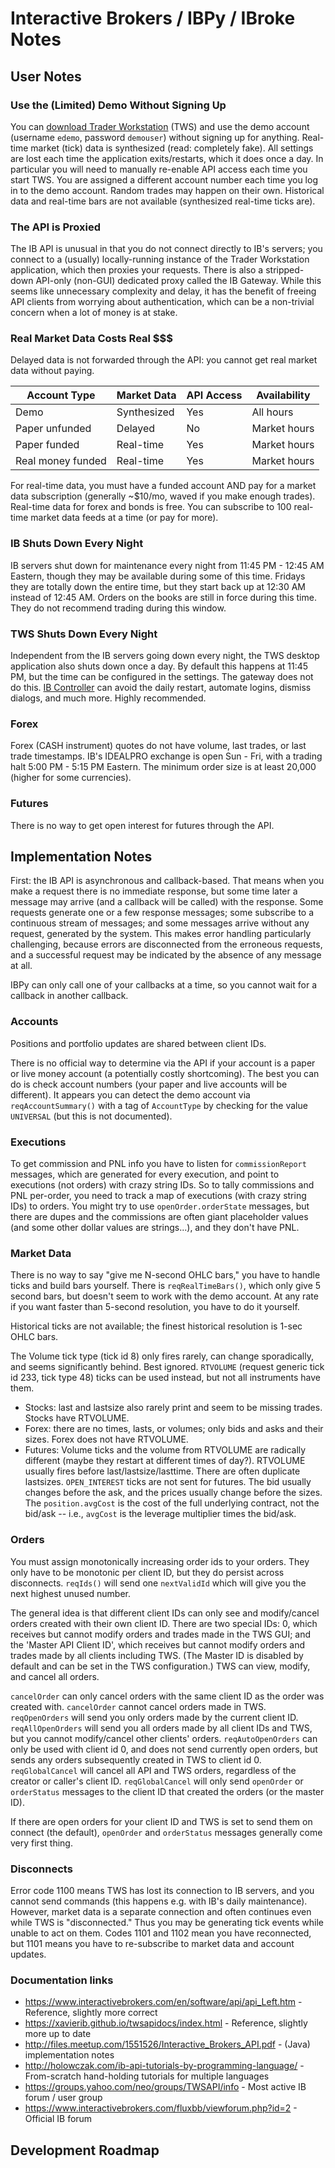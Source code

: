 # Interactive Brokers / IBPy / IBroke Notes

## User Notes

### Use the (Limited) Demo Without Signing Up
You can [download Trader Workstation](https://www.interactivebrokers.com/en/index.php?f=16040) (TWS) and use
the demo account (username `edemo`, password `demouser`) without signing up for anything.
Real-time market (tick) data is synthesized (read: completely fake).
All settings are lost each time the application exits/restarts, which it does once a day.
In particular you will need to manually re-enable API access each time you start TWS.
You are assigned a different account number each time you log in to the demo account.  Random
trades may happen on their own.  Historical data and real-time bars are not available (synthesized real-time ticks are).

### The API is Proxied
The IB API is unusual in that you do not connect directly to IB's servers; you connect to a
(usually) locally-running instance of the Trader Workstation application, which then proxies
your requests.  There is also a stripped-down API-only (non-GUI) dedicated proxy called the
IB Gateway.  While this seems like unnecessary complexity and delay, it has the benefit of
freeing API clients from worrying about authentication, which can be a non-trivial concern when
a lot of money is at stake.

### Real Market Data Costs Real $$$
Delayed data is not forwarded through the API: you cannot get real market data without paying.

| Account Type      | Market Data | API Access | Availability
| ------------      | ----------- | ---------- | ------------
| Demo              | Synthesized | Yes        | All hours
| Paper unfunded    | Delayed     | No         | Market hours
| Paper funded      | Real-time   | Yes        | Market hours
| Real money funded | Real-time   | Yes        | Market hours

For real-time data, you must have a funded account AND pay for a market data subscription
(generally ~$10/mo, waved if you make enough trades).  Real-time data for forex and bonds is
free.  You can subscribe to 100 real-time market data feeds at a time (or pay for more).

### IB Shuts Down Every Night
IB servers shut down for maintenance every night from 11:45 PM - 12:45 AM Eastern, though they may be
available during some of this time.  Fridays they are totally down the entire time, but they start back up at 12:30 AM
instead of 12:45 AM. Orders on the books are still in force during this time.  They do not recommend
trading during this window.

### TWS Shuts Down Every Night
Independent from the IB servers going down every night, the TWS desktop application also shuts down once a day.
By default this happens at 11:45 PM, but the time can be configured in the settings.  The gateway does
not do this. [IB Controller](https://github.com/ib-controller/ib-controller) can avoid the daily restart, automate logins,
dismiss dialogs, and much more.  Highly recommended.

### Forex
Forex (CASH instrument) quotes do not have volume, last trades, or last trade timestamps.
IB's IDEALPRO exchange is open Sun - Fri, with a trading halt 5:00 PM - 5:15 PM Eastern.
The minimum order size is at least 20,000 (higher for some currencies).

### Futures
There is no way to get open interest for futures through the API.


## Implementation Notes

First: the IB API is asynchronous and callback-based.
That means when you make a request there is no immediate response,
but some time later a message may arrive (and a callback will be called) with the response.
Some requests generate one or a few response messages; some subscribe to a continuous stream of
messages; and some messages arrive without any request, generated by the system.  This makes
error handling particularly challenging, because errors are disconnected from the erroneous
requests, and a successful request may be indicated by the absence of any message at all.

IBPy can only call one of your callbacks at a time, so you cannot wait for a callback in another
callback.

### Accounts
Positions and portfolio updates are shared between client IDs.

There is no official way to determine via the API if your account is a paper or live money account (a
potentially costly shortcoming).  The best you can do is check account numbers (your paper and live
accounts will be different).  It appears you can detect the demo account
via `reqAccountSummary()` with a tag of `AccountType` by checking for the value `UNIVERSAL` (but this
is not documented).

### Executions
To get commission and PNL info you have to listen for `commissionReport` messages, which are generated for
every execution, and point to executions (not orders) with crazy string IDs.  So to tally commissions and PNL
per-order, you need to track a map of executions (with crazy string IDs) to orders.
You might try to use `openOrder.orderState` messages, but there are dupes and the commissions are often giant
placeholder values (and some other dollar values are strings...), and they don't have PNL.

### Market Data
There is no way to say "give me N-second OHLC bars," you have to handle ticks and build bars yourself.
There is `reqRealTimeBars()`, which only give 5 second bars, but doesn't seem to work with the demo account.
At any rate if you want faster than 5-second resolution, you have to do it yourself.

Historical ticks are not available; the finest historical resolution is 1-sec OHLC bars.

The Volume tick type (tick id 8) only fires rarely, can change sporadically, and seems significantly behind.  Best ignored.
`RTVOLUME` (request generic tick id 233, tick type 48) ticks can be used instead, but not all instruments have them.
* Stocks:
    last and lastsize also rarely print and seem to be missing trades.
    Stocks have RTVOLUME.
* Forex:
    there are no times, lasts, or volumes; only bids and asks and their sizes.
    Forex does not have RTVOLUME.
* Futures:
    Volume ticks and the volume from RTVOLUME are radically different (maybe they restart at different times of day?).
    RTVOLUME usually fires before last/lastsize/lasttime.
    There are often duplicate lastsizes.
    `OPEN_INTEREST` ticks are not sent for futures.
    The bid usually changes before the ask, and the prices usually change before the sizes.
    The `position.avgCost` is the cost of the full underlying contract, not the bid/ask -- i.e., `avgCost` is the leverage multiplier times the bid/ask.


### Orders
You must assign monotonically increasing order ids to your orders.
They only have to be monotonic per client ID, but they do persist across disconnects.
`reqIds()` will send one `nextValidId` which will give you the next highest unused number.

The general idea is that different client IDs can only see and modify/cancel orders created with their own client ID.
There are two special IDs: 0, which receives but cannot modify orders and trades made in the TWS GUI; and the 'Master API Client ID',
which receives but cannot modify orders and trades made by all clients including TWS.
(The Master ID is disabled by default and can be set in the TWS configuration.)
TWS can view, modify, and cancel all orders.

`cancelOrder` can only cancel orders with the same client ID as the order was created with.
`cancelOrder` cannot cancel orders made in TWS.
`reqOpenOrders` will send you only orders made by the current client ID.
`reqAllOpenOrders` will send you all orders made by all client IDs and TWS, but you cannot modify/cancel other clients' orders.
`reqAutoOpenOrders` can only be used with client id 0, and does not send currently open orders, but sends any orders subsequently created in TWS to client id 0.
`reqGlobalCancel` will cancel all API and TWS orders, regardless of the creator or caller's client ID.
`reqGlobalCancel` will only send `openOrder` or `orderStatus` messages to the client ID that created the orders (or the master ID).

If there are open orders for your client ID and TWS is set to send them on connect (the default), `openOrder` and `orderStatus` messages
generally come very first thing.

### Disconnects
Error code 1100 means TWS has lost its connection to IB servers, and you cannot send commands (this happens e.g. with IB's daily maintenance).
However, market data is a separate connection and often continues even while TWS is "disconnected."  Thus you may be generating tick events
while unable to act on them.  Codes 1101 and 1102 mean you have reconnected, but 1101 means you have to re-subscribe to market data and
account updates.


### Documentation links
* https://www.interactivebrokers.com/en/software/api/api_Left.htm  - Reference, slightly more correct
* https://xavierib.github.io/twsapidocs/index.html - Reference, slightly more up to date
* http://files.meetup.com/1551526/Interactive_Brokers_API.pdf - (Java) implementation notes
* http://holowczak.com/ib-api-tutorials-by-programming-language/ - From-scratch hand-holding tutorials for multiple languages
* https://groups.yahoo.com/neo/groups/TWSAPI/info - Most active IB forum / user group
* https://www.interactivebrokers.com/fluxbb/viewforum.php?id=2 - Official IB forum

## Development Roadmap

